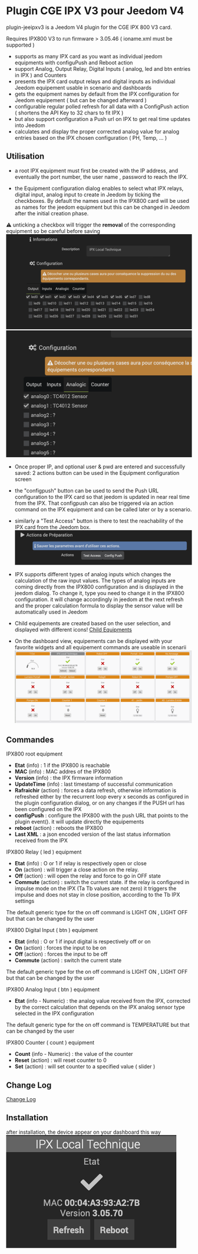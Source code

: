 # Plugin CGE IPX V3 pour Jeedom V4 

plugin-jeeipxv3 is a Jeedom V4 plugin for the CGE IPX 800 V3 card.

Requires IPX800 V3 to run firmware > 3.05.46 ( ioname.xml must be supported )
    
- supports as many IPX card as you want as individual jeedom equipments with configuPush and Reboot action
- support Analog, Output Relay,  Digital Inputs ( analog, led and btn entries in IPX ) and Counters
- presents the IPX card output relays and digital inputs as individual Jeedom equipement usable in scenario and dashboards
- gets the equipment names by default from the IPX configuration for Jeedom equipement ( but can be changed afterward )
- configurable regular polled refresh for all data with a ConfigPush action  ( shortens the API Key to 32 chars to fit IPX )  
- but also support configuration a Push url on IPX to get real time updates into Jeedom 
- calculates and display the proper corrected analog value for analog entries based on the IPX chosen configuration ( PH, Temp, ... )


## Utilisation

- a root IPX equipment must first be created with the IP address, and eventually the port number, the user name , password to reach the IPX. 

- the Equipment configuration dialog enables to select what IPX relays, digital input, analog input to create in Jeedom by ticking the checkboxes. By default the names used in the IPX800 card will be used as names for the jeedom equipment but this can be changed in Jeedom after the initial creation phase.

:warning: unticking a checkbox will trigger the **removal** of the corresponding equipment so be careful before saving
![output relay selection](../images/outputrelayselection.png)
![analog input selection](../images/analoginputselection.png)

- Once proper IP, and optional user & pwd are entered and successfully saved: 2 actions button can be used in the Equipment configuration screen
 - the "configpush" button can be used to send the Push URL configuration to the IPX card so that jeedom is updated in near real time from the IPX.  That configpush can also be triggered via an action command on the IPX equipment and can be called later or by a scenario.

 - similarly a "Test Access" button is there to test the reachability of the IPX card from the Jeedom box. 
![Test Actions](../images/test%20actions.png)

- IPX supports different types of analog inputs which changes the calculation of the raw input values. The types of analog inputs are coming directly from the IPX800 configuration and is displayed in the jeedom dialog. To change it, type you need to change it in the IPX800 configuration. it will change accordingly in jeedom at the next refresh and the proper calculation formula to display the sensor value will be automatically used in Jeedom

- Child equipements are created based on the user selection, and displayed with different icons! 
[Child Equipments](../images/child%20equipments.png)

- On the dashboard view, equipements can be displayed with your favorite widgets and all equipement commands are useable in scenarii
![Alt text](../images/Dashboard%20view.png)

## Commandes

IPX800 root equipment
- **Etat** (info) : 1 if the IPX800 is reachable
- **MAC** (info) : MAC addres of the IPX800
- **Version** (info) : the IPX firmware information
- **UpdateTime** (info) : last timestamp of successful communication
- **Rafraichir** (action) : forces a data refresh, otherwise information is refreshed either by the recurrent loop every x seconds as configured in the plugin configuration dialog,  or on any changes if the PUSH url has been configured on the IPX
- **configPush** : configure the IPX800 with the push URL that points to the plugin event(). it will update directly the equipements
- **reboot** (action) : reboots the IPX800
- **Last XML** : a json encoded version of the last status information received from the IPX

IPX800 Relay ( led ) equipment
- **Etat** (info) : O or 1 if relay is respectively open or close
- **On** (action) : will trigger a close action on the relay. 
- **Off** (action) : will open the relay and force to go in OFF state
- **Commute** (action) : switch the current state. if the relay is configured in impulse mode on the IPX (Ta Tb values are not zero) it triggers the impulse and does not stay in close position, according to the Tb IPX settings

The default generic type for the on off command is LIGHT ON  , LIGHT OFF but that can be changed by the user

IPX800 Digital Input ( btn ) equipment
- **Etat** (info) : O or 1 if input digital is respectively off or on
- **On** (action) : forces the input to be on 
- **Off** (action) : forces the input to be off 
- **Commute** (action) : switch the current state

The default generic type for the on off command is LIGHT ON  , LIGHT OFF but that can be changed by the user

IPX800 Analog Input ( btn ) equipment
- **Etat** (info - Numeric) : the analog value received from the IPX, corrected by the correct calculation that depends on the IPX analog sensor type selected in the IPX configuration 

The default generic type for the on off command is TEMPERATURE but that can be changed by the user

IPX800 Counter ( count ) equipment
- **Count** (info - Numeric) : the value of the counter
- **Reset** (action) : will reset counter to 0
- **Set** (action) : will set counter to a specified value ( slider )

## Change Log

[Change Log](changelog.md)

## Installation

after installation, the device appear on your dashboard this way
![ipxdevice](../images/ipxdevice.png)
